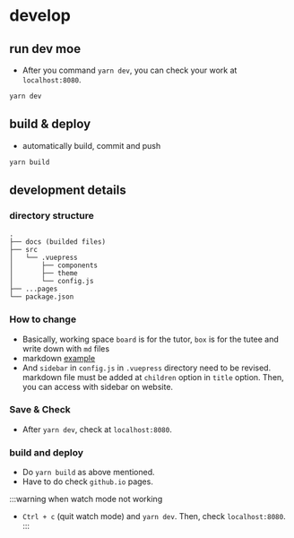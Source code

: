 # develop

## run dev moe

- After you command `yarn dev`, you can check your work at `localhost:8080`.

```bash
yarn dev
```

## build & deploy

- automatically build, commit and push

```bash
yarn build
```

## development details

### directory structure

```
.
├── docs (builded files)
├── src
│   └── .vuepress 
│       ├── components
│       ├── theme 
│       └── config.js 
├── ...pages
└── package.json
```

### How to change

- Basically, working space `board` is for the tutor, `box` is for the tutee and write down with `md` files
- markdown [example](./example)
- And `sidebar` in `config.js` in `.vuepress` directory need to be revised. markdown file must be added at `children` option in `title` option. Then, you can access with sidebar on website.

### Save & Check

- After `yarn dev`, check at `localhost:8080`.

### build and deploy

- Do `yarn build` as above mentioned.
- Have to do check `github.io` pages.

:::warning when watch mode not working
- `Ctrl + c` (quit watch mode) and `yarn dev`. Then, check `localhost:8080`.
:::